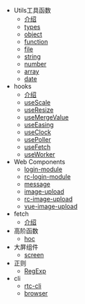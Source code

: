- Utils工具函数
    - [介绍](md/utils.md)
    - [types](./src/types/README.md)
    - [object](./src/object/README.md)
    - [function](./src/function/README.md)
    - [file](./src/file/README.md)
    - [string](./src/string/README.md)
    - [number](./src/number/README.md)
    - [array](./src/array/README.md)
    - [date](./src/date/README.md)
- hooks
    - [介绍](md/hooks/index.md)
    - [useScale](md/hooks/useScale.md)
    - [useResize](md/hooks/useResize.md)
    - [useMergeValue](md/hooks/useMergeValue.md)
    - [useEasing](md/hooks/useEasing.md)
    - [useClock](md/hooks/useClock.md)
    - [usePoller](md/hooks/usePoller.md)
    - [useFetch](md/hooks/useFetch.md)
    - [useWorker](md/hooks/useWorker.md)
- Web Components
    - [login-module](md/components/login-module.md)
    - [rc-login-module](md/components/rc-login-module.md)
    - [message](md/components/message.md)
    - [image-upload](md/components/image-upload.md)
    - [rc-image-upload](md/components/rc-image-upload.md)
    - [vue-image-upload](md/components/vue-image-upload.md)
- fetch
    - [介绍](md/cli/fetch.md)
- 高阶函数
    - [hoc](md/cli/hoc.md)
- 大屏组件
    - [screen](md/screen.md)
- 正则
    - [RegExp](md/RegExp.md)
- cli
    - [rtc-cli](md/cli/rtc-cli.md)
    - [browser](md/cli/browser.md)
